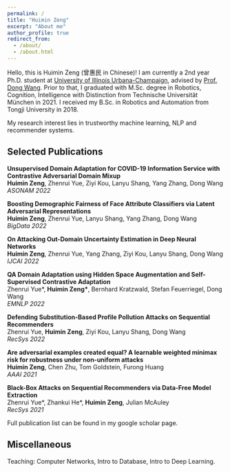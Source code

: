 ```yaml
---
permalink: /
title: "Huimin Zeng"
excerpt: "About me"
author_profile: true
redirect_from: 
  - /about/
  - /about.html
---
```


Hello, this is Huimin Zeng (曾惠民 in Chinese)! I am currently a 2nd year Ph.D. student at [University of Illinois Urbana-Champaign](https://illinois.edu/), advised by [Prof. Dong Wang](https://www.wangdong.org/). Prior to that, I graduated with M.Sc. degree in Robotics, Cognition, Intelligence with Distinction from Technische Universität München in 2021. I received my B.Sc. in Robotics and Automation from Tongji University in 2018.

My research interest lies in trustworthy machine learning, NLP and recommender systems. 

<!-- Recent News
------
[Dec 2022] I will be joining NVIDIA as RecSys research intern in summer 2023! \
[Oct 2022] One EMNLP '22 full paper on domain adaptive question answering accepted! \
[Aug 2022] I got the RecSys student travel award and SIGIR student travel grant for CIKM! \
[Aug 2022] One COLING '22 full paper on QA and question classification accepted. \
[Aug 2022] One CIKM '22 full paper on misinformation detection accepted! \
[Jun 2022] One RecSys '22 full paper on adversarial recommender systems accepted. \
[Apr 2022] Two IJCAI '22 papers on uncertainty estimation and misinformation detection accepted! -->
<!-- [Mar 2022] One DCOSS '22 full paper on non-intrusive load monitoring accepted as oral. -->

Selected Publications
------
**Unsupervised Domain Adaptation for COVID-19 Information Service with Contrastive Adversarial Domain Mixup**\
**Huimin Zeng**, Zhenrui Yue, Ziyi Kou, Lanyu Shang, Yang Zhang, Dong Wang\
*ASONAM 2022*

**Boosting Demographic Fairness of Face Attribute Classifiers via Latent Adversarial Representations** \
**Huimin Zeng**, Zhenrui Yue, Lanyu Shang, Yang Zhang, Dong Wang\
*BigData 2022*

**On Attacking Out-Domain Uncertainty Estimation in Deep Neural Networks** \
**Huimin Zeng**, Zhenrui Yue, Yang Zhang, Ziyi Kou, Lanyu Shang, Dong Wang \
*IJCAI 2022*

**QA Domain Adaptation using Hidden Space Augmentation and Self-Supervised Contrastive Adaptation** \
Zhenrui Yue\*, **Huimin Zeng\***, Bernhard Kratzwald, Stefan Feuerriegel, Dong Wang \
*EMNLP 2022*

**Defending Substitution-Based Profile Pollution Attacks on Sequential Recommenders** \
Zhenrui Yue, **Huimin Zeng**, Ziyi Kou, Lanyu Shang, Dong Wang \
*RecSys 2022*

**Are adversarial examples created equal? A learnable weighted minimax risk for robustness under non-uniform attacks**\
**Huimin Zeng**, Chen Zhu, Tom Goldstein, Furong Huang\
*AAAI 2021*

**Black-Box Attacks on Sequential Recommenders via Data-Free Model Extraction** \
Zhenrui Yue\*, Zhankui He\*, **Huimin Zeng**, Julian McAuley \
*RecSys 2021*


Full publication list can be found in my google scholar page.

Miscellaneous
------
Teaching: Computer Networks, Intro to Database, Intro to Deep Learning. 